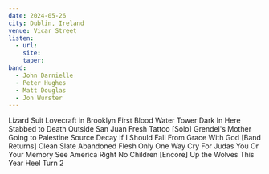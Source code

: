 ```yaml
---
date: 2024-05-26
city: Dublin, Ireland
venue: Vicar Street
listen:
  - url: 
    site: 
    taper: 
band:
  - John Darnielle
  - Peter Hughes
  - Matt Douglas
  - Jon Wurster
---
```

Lizard Suit
Lovecraft in Brooklyn
First Blood
Water Tower
Dark In Here
Stabbed to Death Outside San Juan
Fresh Tattoo
[Solo]
Grendel's Mother
Going to Palestine
Source Decay
If I Should Fall From Grace With God
[Band Returns]
Clean Slate
Abandoned Flesh
Only One Way
Cry For Judas
You Or Your Memory
See America Right
No Children
[Encore]
Up the Wolves
This Year
Heel Turn 2
